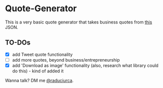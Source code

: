 # Quote-Generator

This is a very basic quote generator that takes business quotes from [this](https://gist.github.com/b1nary/ea8fff806095bcedacce) JSON.

## TO-DOs

- [x] add Tweet quote functionality
- [ ] add more quotes, beyond business/entrepreneurship
- [x] add 'Download as image' functionality (also, research what library could do this) - kind of added it

Wanna talk? DM me [@raduciurca](https://twitter.com/raduciurca).
